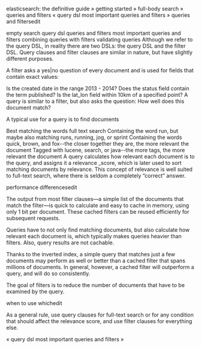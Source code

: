 
elasticsearch: the definitive guide » getting started » full-body search » queries and filters
«  query dsl     most important queries and filters  »
queries and filtersedit

empty search
query dsl
queries and filters
most important queries and filters
combining queries with filters
validating queries
Although we refer to the query DSL, in reality there are two DSLs: the query DSL and the filter DSL. Query clauses and filter clauses are similar in nature, but have slightly different purposes.

A filter asks a yes|no question of every document and is used for fields that contain exact values:

Is the created date in the range 2013 - 2014?
Does the status field contain the term published?
Is the lat_lon field within 10km of a specified point?
A query is similar to a filter, but also asks the question: How well does this document match?

A typical use for a query is to find documents

Best matching the words full text search
Containing the word run, but maybe also matching runs, running, jog, or sprint
Containing the words quick, brown, and fox--the closer together they are, the more relevant the document
Tagged with lucene, search, or java--the more tags, the more relevant the document
A query calculates how relevant each document is to the query, and assigns it a relevance _score, which is later used to sort matching documents by relevance. This concept of relevance is well suited to full-text search, where there is seldom a completely “correct” answer.

performance differencesedit

The output from most filter clauses—a simple list of the documents that match the filter—is quick to calculate and easy to cache in memory, using only 1 bit per document. These cached filters can be reused efficiently for subsequent requests.

Queries have to not only find matching documents, but also calculate how relevant each document is, which typically makes queries heavier than filters. Also, query results are not cachable.

Thanks to the inverted index, a simple query that matches just a few documents may perform as well or better than a cached filter that spans millions of documents. In general, however, a cached filter will outperform a query, and will do so consistently.

The goal of filters is to reduce the number of documents that have to be examined by the query.

when to use whichedit

As a general rule, use query clauses for full-text search or for any condition that should affect the relevance score, and use filter clauses for everything else.

«  query dsl     most important queries and filters  »
